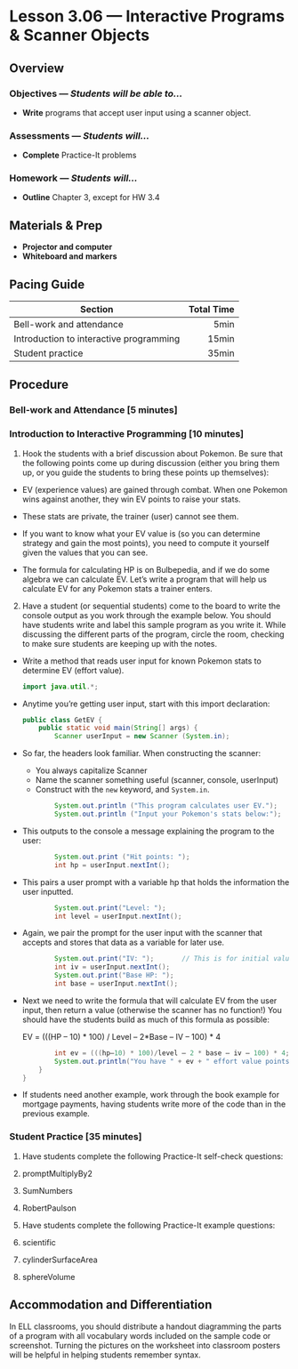 Lesson 3.06 — Interactive Programs & Scanner Objects
====================================================================================================

Overview
--------
### Objectives — _Students will be able to…_
- **Write** programs that accept user input using a scanner object.

### Assessments — _Students will…_
- **Complete** Practice-It problems

### Homework — _Students will…_
- **Outline** Chapter 3, except for HW 3.4


Materials & Prep
----------------
- **Projector and computer**
- **Whiteboard and** **markers**


Pacing Guide
------------
| Section                                 | Total Time |
|-----------------------------------------|-----------:|
| Bell-work and attendance                |       5min |
| Introduction to interactive programming |      15min |
| Student practice                        |      35min |


Procedure
---------

### Bell-work and Attendance \[5 minutes\]

### Introduction to Interactive Programming \[10 minutes\]

1. Hook the students with a brief discussion about Pokemon. Be sure that the following points come
  up during discussion (either you bring them up, or you guide the students to bring these points up
  themselves):

  - EV (experience values) are gained through combat. When one Pokemon wins against another, they
    win EV points to raise your stats.

  - These stats are private, the trainer (user) cannot see them.

  - If you want to know what your EV value is (so you can determine strategy and gain the most
    points), you need to compute it yourself given the values that you can see.

  - The formula for calculating HP is on Bulbepedia, and if we do some algebra we can calculate EV.
    Let’s write a program that will help us calculate EV for any Pokemon stats a trainer enters.

2. Have a student (or sequential students) come to the board to write the console output as you work
  through the example below. You should have students write and label this sample program as you
  write it. While discussing the different parts of the program, circle the room, checking to make
  sure students are keeping up with the notes.

  - Write a method that reads user input for known Pokemon stats to determine EV (effort value).

    ``` Java
    import java.util.*;
    ```

  - Anytime you’re getting user input, start with this import declaration:

    ``` Java
    public class GetEV {
        public static void main(String[] args) {
            Scanner userInput = new Scanner (System.in);
    ```

  - So far, the headers look familiar. When constructing the scanner:
    - You always capitalize Scanner
    - Name the scanner something useful (scanner, console, userInput)
    - Construct with the `new` keyword, and `System.in`.

    ``` Java
            System.out.println ("This program calculates user EV.");
            System.out.println ("Input your Pokemon's stats below:");
    ```

  - This outputs to the console a message explaining the program to the user:

    ``` Java
            System.out.print ("Hit points: ");
            int hp = userInput.nextInt();
    ```

  - This pairs a user prompt with a variable hp that holds the information the user inputted.

    ``` Java
            System.out.print("Level: ");
            int level = userInput.nextInt();
    ```

  - Again, we pair the prompt for the user input with the scanner that accepts and stores that data
    as a variable for later use.

    ``` Java
            System.out.print("IV: ");       // This is for initial value of the hit point stat.
            int iv = userInput.nextInt();
            System.out.print("Base HP: ");
            int base = userInput.nextInt();
    ```

  - Next we need to write the formula that will calculate EV from the user input, then return a
    value (otherwise the scanner has no function!) You should have the students build as much of
    this formula as possible:

    EV = (((HP – 10) * 100) / Level – 2*Base – IV – 100) * 4

    ``` Java
            int ev = (((hp–10) * 100)/level – 2 * base – iv – 100) * 4;
            System.out.println("You have " + ev + " effort value points for your HP stat.");
        }
    }
    ```

  - If students need another example, work through the book example for mortgage payments, having
    students write more of the code than in the previous example.

### Student Practice \[35 minutes\]

1. Have students complete the following Practice-It self-check questions:
  1. promptMultiplyBy2
  2. SumNumbers
  3. RobertPaulson

2. Have students complete the following Practice-It example questions:
  1. scientific
  2. cylinderSurfaceArea
  3. sphereVolume


Accommodation and Differentiation
---------------------------------
In ELL classrooms, you should distribute a handout diagramming the parts of a program with all
vocabulary words included on the sample code or screenshot. Turning the pictures on the worksheet
into classroom posters will be helpful in helping students remember syntax.
